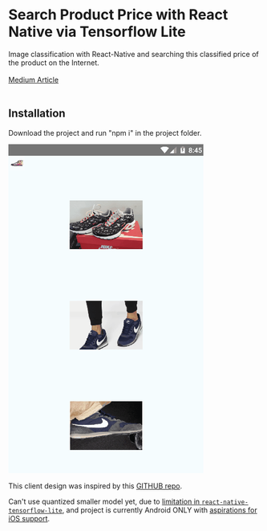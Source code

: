# Search Product Price with React Native via Tensorflow Lite 

Image classification with React-Native and searching this classified price of the product on the Internet.<br><br>
[Medium Article](https://medium.com/@rifatcakira/how-to-search-a-product-price-by-taking-a-picture-of-it-332a7a4ea30a)
<br><br>
## Installation
Download the project and run "npm i" in the project folder.


![TF Demo](_art/RN_tensor_flow_lite.gif)

This client design was inspired by this [GITHUB repo](https://github.com/GantMan/RN_TF_Lite/tree/master/android).

Can't use quantized smaller model yet, due to [limitation in `react-native-tensorflow-lite`](https://github.com/jazzystring1/react-native-tensorflow-lite/issues/3), and project is currently Android ONLY with [aspirations for iOS support](https://github.com/jazzystring1/react-native-tensorflow-lite/issues/2).
